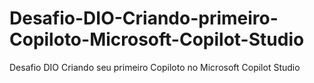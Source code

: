 # Desafio-DIO-Criando-primeiro-Copiloto-Microsoft-Copilot-Studio
Desafio DIO Criando seu primeiro Copiloto no Microsoft Copilot Studio
